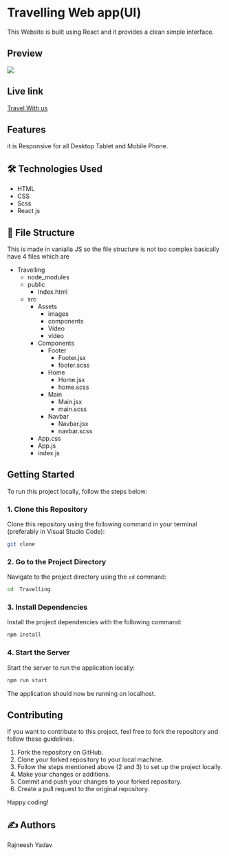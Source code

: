 
# Travelling Web app(UI)

This Website is built using React and it
provides a clean simple interface.

## Preview
 
![](/src/Assets/images/Preview.png)

## Live link


 [Travel With us](https://travelllingwithus.netlify.app/) 


## Features
 it is Responsive  for all Desktop Tablet and Mobile 
 Phone.


## 🛠 Technologies Used
  - HTML 
  - CSS
  - Scss
  - React js  
  
  ## 📂 File Structure
This is made in vanialla JS so the file structure is not too complex basically have 4 files which are
- Travelling
    - node_modules
    - public
        - Index.html
    - src
        - Assets
            - images
            - components
            - Video
            - video
        - Components
             - Footer
                - Footer.jsx
                - footer.scss
             - Home
                 - Home.jsx
                 - home.scss
             - Main
                  - Main.jsx
                  - main.scss
             - Navbar
                - Navbar.jsx
                - navbar.scss
         - App.css
        - App.js
        - index.js
 
## Getting Started

To run this project locally, follow the steps below:

### 1. Clone this Repository

Clone this repository using the following command in your terminal (preferably in Visual Studio Code):

```bash
git clone  
```

### 2. Go to the Project Directory

Navigate to the project directory using the `cd` command:

```bash
cd  Travelling
```

### 3. Install Dependencies

Install the project dependencies with the following command:

```bash
npm install
```

### 4. Start the Server

Start the server to run the application locally:

```bash
npm run start
```

The application should now be running on localhost.

## Contributing

If you want to contribute to this project, feel free to fork the repository and follow these guidelines.

1. Fork the repository on GitHub.
2. Clone your forked repository to your local machine.
3. Follow the steps mentioned above (2 and 3) to set up the project locally.
4. Make your changes or additions.
5. Commit and push your changes to your forked repository.
6. Create a pull request to the original repository.

Happy coding!

 

## ✍️  Authors
Rajneesh Yadav

 